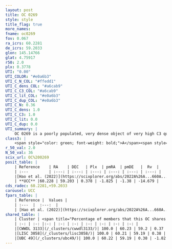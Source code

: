 ```yaml
---
layout: post
title: OC 0269
style: style
title_flag: true
more_names: 
fname: oc0269
fov: 0.067
ra_icrs: 60.2281
de_icrs: 59.2033
glon: 145.14766
glat: 4.75917
r50: 2.0
plx: 0.3778
UTI: "0.00"
UTI_COLOR: "#e0a6b3"
UTI_C_N_COL: "#ffedd1"
UTI_C_dens_COL: "#a6cab9"
UTI_C_C3_COL: "#a6cab9"
UTI_C_lit_COL: "#e0a6b3"
UTI_C_dup_COL: "#e0a6b3"
UTI_C_N: 0.36
UTI_C_dens: 1.0
UTI_C_C3: 1.0
UTI_C_lit: 0.0
UTI_C_dup: 0.0
UTI_summary: |
    OC 0269 is a poorly populated, very dense object of very high C3 quality. It was recently reported in the literature.<br><br><span style="color: #99180f; font-weight: bold;">Warning: </span>This is very likely a duplicate object, which shares a large percentage of members with at least one previously reported entry.
class3: |
    <span style="color: green; font-weight: bold;">A</span><span style="color: green; font-weight: bold;">A</span>
r_50_val: 2.0
N_50_val: 36
scix_url: OC%200269
posit_table: |
    | Reference    | RA    | DEC   | Plx  | pmRA  | pmDE   |  Rv  |
    | :---         | :---: | :---: | :---: | :---: | :---: | :---: |
    |[Hao et al. (2022)](https://scixplorer.org/abs/2022A%26A...660A...4H) | 60.233 | 59.192 | 0.4 | -1.817 | -1.373 | -- |
    | **UCC** |60.228 | 59.203 | 0.378 | -1.825 | -1.38 | -14.679 | 
cds_radec: 60.2281,+59.2033
carousel: UCC
fpars_table: |
    | Reference |  Values |
    | :---  |  :---:  |
    | [Hao et al. (2022)](https://scixplorer.org/abs/2022A%26A...660A...4H) | `AG=1.06, age=9.3, Z=0.017` |
shared_table: |
    | Cluster | <span title="Percentage of members that this OC shares with the ones listed">%</span>   | RA   | DEC   | Plx   | pmRA  | pmDE  | Rv | UTI |
    | :-: | :-: |:-: | :-: | :-: | :-: | :-: | :-: | :-: |
    |[CWWDL 3133](/_clusters/cwwdl3133/)| 100.0 | 60.23 | 59.2 | 0.37 | -1.83 | -1.38 | -14.68 |0.0 |
    |[LISC 3058](/_clusters/lisc3058/)| 100.0 | 60.21 | 59.19 | 0.38 | -1.82 | -1.38 | -14.68 |0.0 |
    |[UBC 49](/_clusters/ubc49/)| 100.0 | 60.22 | 59.19 | 0.38 | -1.82 | -1.38 | -14.68 |0.75 |
---
```

